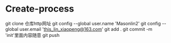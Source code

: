 # Create-process
git clone 仓库http网址
git config --global user.name 'Masonlin2'
git config --global user.email 'this_lin_xiaopeng@163.com'
git add .
git commit -m 'init'里面内容随意
git push
